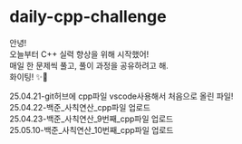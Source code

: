 # daily-cpp-challenge

안녕!  
오늘부터 C++ 실력 향상을 위해 시작했어!  
매일 한 문제씩 풀고, 풀이 과정을 공유하려고 해.  
화이팅! ✨🚀

25.04.21-git허브에 cpp파일 vscode사용해서 처음으로 올린 파일!  
25.04.22-백준_사칙연산_cpp파일 업로드  
25.04.23-백준_사칙연산_9번째_cpp파일 업로드  
25.05.10-백준_사칙연산_10번째_cpp파일 업로드  